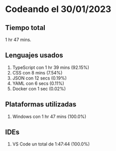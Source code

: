 # Codeando el 30/01/2023

## Tiempo total
1 hr 47 mins.

## Lenguajes usados
1. TypeScript con 1 hr 39 mins (92.15%)
1. CSS con 8 mins (7.54%)
1. JSON con 12 secs (0.19%)
1. YAML con 6 secs (0.11%)
1. Docker con 1 sec (0.02%)

## Plataformas utilizadas
1. Windows con 1 hr 47 mins (100.0%)

## IDEs
1. VS Code un total de 1:47:44 (100.0%)
